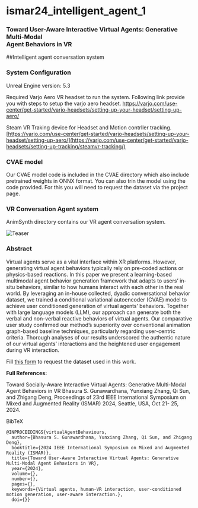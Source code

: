 # ismar24_intelligent_agent_1

### Toward User-Aware Interactive Virtual Agents: Generative Multi-Modal<br> Agent Behaviors in VR

##Intelligent agent conversation system

### System Configuration
Unreal Engine version: 5.3

Required Varjo Aero VR headset to run the system. Following link provide you with steps to setup the varjo aero headset.
https://varjo.com/use-center/get-started/varjo-headsets/setting-up-your-headset/setting-up-aero/

Steam VR Traking device for Headset and Motion contrller tracking.
[https://varjo.com/use-center/get-started/varjo-headsets/setting-up-your-headset/setting-up-aero/](https://varjo.com/use-center/get-started/varjo-headsets/setting-up-tracking/steamvr-tracking/)


### CVAE model
Our CVAE model code is included in the CVAE directory which also include pretrained weights in ONNX format. 
You can also trin the model using the code provided. For this you will need to request the dataset via the project page.

### VR Conversation Agent system
AnimSynth directory contains our VR agent conversation system. 


![Teaser](https://github.com/user-attachments/assets/4a66fddc-3107-4a74-947b-680b0c8d460d)

### Abstract 
Virtual agents serve as a vital interface within XR platforms. 
However, generating virtual agent behaviors typically rely on pre-coded
actions or physics-based reactions. In this paper we present a
learning-based multimodal agent behavior generation framework
that adapts to users’ in-situ behaviors, similar to how humans 
interact with each other in the real world. By leveraging an in-house
collected, dyadic conversational behavior dataset, we trained a 
conditional variational autoencoder (CVAE) model to achieve user 
conditioned generation of virtual agents’ behaviors. Together with
large language models (LLM), our approach can generate both the
verbal and non-verbal reactive behaviors of virtual agents. Our
comparative user study confirmed our method’s superiority over 
conventional animation graph-based baseline techniques, particularly
regarding user-centric criteria. Thorough analyses of our results
underscored the authentic nature of our virtual agents’ interactions
and the heightened user engagement during VR interaction.

Fill [this form](https://forms.gle/SoRcmLBgWxQqiyoo8) to request the dataset used in this work. 

**Full References:** 

Toward Socially-Aware Interactive Virtual Agents: Generative Multi-Modal Agent Behaviors in VR
Bhasura S. Gunawardhana, Yunxiang Zhang, Qi Sun, and Zhigang Deng,
Proceedings of 23rd IEEE International Symposium on Mixed and Augmented Reality (ISMAR) 2024, Seattle, USA, Oct 21- 25, 2024.

BibTeX
```
@INPROCEEDINGS{virtualAgentBehaviours,
  author={Bhasura S. Gunawardhana, Yunxiang Zhang, Qi Sun, and Zhigang Deng},
  booktitle={2024 IEEE International Symposium on Mixed and Augmented Reality (ISMAR)}, 
  title={Toward User-Aware Interactive Virtual Agents: Generative Multi-Modal Agent Behaviors in VR}, 
  year={2024},
  volume={},
  number={},
  pages={},
  keywords={Virtual agents, human-VR interaction, user-conditioned motion generation, user-aware interaction.},
  doi={}}
```

